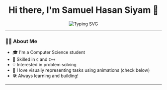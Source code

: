<h1 align="center">Hi there, I'm Samuel Hasan Siyam 👋</h1>

<p align="center">
  <img src="https://readme-typing-svg.herokuapp.com?font=Fira+Code&pause=1000&color=00F7FF&width=435&lines=Passionate+C+%26+C%2B%2B+Programmer;Loves+creating+efficient+code;Learning+every+day!" alt="Typing SVG" />
</p>

---

### 👨‍💻 About Me

- 🎓 I'm a Computer Science student  
- 🔧 Skilled in `C` and `C++`  
- 💡 Interested in problem solving  
- 🎨 I love visually representing tasks using animations (check below)  
- 🛠️ Always learning and building!

---


